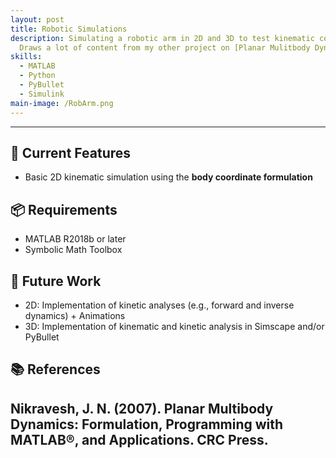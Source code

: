 ```yaml
---
layout: post
title: Robotic Simulations
description: Simulating a robotic arm in 2D and 3D to test kinematic controller designs.
  Draws a lot of content from my other project on [Planar Mulitbody Dynamics](https://github.com/jcchincheong-bb/MBD_Simulations) where I developed general purpose 2D simulations. 
skills: 
  - MATLAB
  - Python
  - PyBullet
  - Simulink
main-image: /RobArm.png
---
```


---
## 🔧 Current Features
- Basic 2D kinematic simulation using the **body coordinate formulation**  

<imge src='https://github.com/jcchincheong-bb/RoboticArm_Simulations/blob/main/src/assets/RobArm.png' width='250'>

## 📦 Requirements
- MATLAB R2018b or later
- Symbolic Math Toolbox 

## 🚧 Future Work
- 2D: Implementation of kinetic analyses (e.g., forward and inverse dynamics) + Animations
- 3D: Implementation of kinematic and kinetic analysis in Simscape and/or PyBullet
  
## 📚 References
Nikravesh, J. N. (2007). Planar Multibody Dynamics: Formulation, Programming with MATLAB®, and Applications. CRC Press.
---
